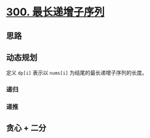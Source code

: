 # [300. 最长递增子序列](https://leetcode.cn/problems/longest-increasing-subsequence/)

## 思路

## 动态规划

定义 `dp[i]` 表示以 `nums[i]` 为结尾的最长递增子序列的长度。

### 递归

### 递推



## 贪心 + 二分